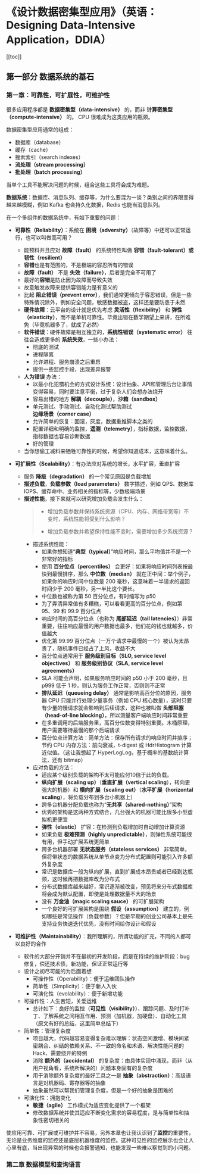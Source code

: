 # 《设计数据密集型应用》（英语：Designing Data-Intensive Application，DDIA）

[[toc]]

## 第一部分 数据系统的基石

### 第一章：可靠性，可扩展性，可维护性

很多应用程序都是 **数据密集型（data-intensive）** 的，而非 **计算密集型（compute-intensive）** 的。
CPU 很难成为这类应用的瓶颈。

数据密集型应用通常的组成：

* 数据库（database）
* 缓存（cache）
* 搜索索引（search indexes）
* **流处理（stream processing）**
* **批处理（batch processing）**

当单个工具不能解决问题的时候，组合这些工具将会成为难题。

**数据系统**：数据库、消息队列、缓存等，为什么要混为一谈？类别之间的界限变得越来越模糊，例如 Kafka 也会持久化数据，Redis 也能当消息队列。

在一个多组件的数据系统中，有如下重要的问题：

* **可靠性（Reliability）**：系统在 **困境（adversity）**（故障等）中还可以正常运行，也可以叫做高可用？
  * 能预料并且应对 **故障（fault）** 的系统特性叫做 **容错（fault-tolerant）或韧性（resilient）**
  * **容错**也是有范围的，不是极端的容忍所有的错误
  * **故障（fault）** 不是 **失效（failure）**，后者是完全不可用了
  * 最好的**容错**是防止因为故障而导致失效
  * 故意触发故障来提供容错能力是有意义的
  * 比起 **阻止错误（prevent error）**，我们通常更倾向于容忍错误，但是一些特殊情况除外，例如安全问题，敏感数据被盗，这样还是要防患于未然
  * **硬件故障**：云平台的设计就是优先考虑 **灵活性（flexibility）** 和 **弹性（elasticity）**，而不是单机可靠性。毕竟出错在数学期望上来讲，在所难免（毕竟机器多了，就成了必然）
  * **软件错误**：硬件故障是相互独立的，**系统性错误（systematic error）** 往往会造成更多的 **系统失效**，一些小办法：
    * 彻底的测试
    * 进程隔离
    * 允许进程、服务崩溃之后重启
    * 提供一些监控手段，出现差异报警
  * **人为错误** 办法：
    * 以最小化犯错机会的方式设计系统：设计抽象、API和管理后台让事情变得容易，同时要注意平衡，过于复杂人们会想办法绕开
    * 容易出错的地方 **解耦（decouple）**，**沙箱（sandbox）**
    * 单元测试、手动测试、自动化测试帮助测试 **边缘场景（corner case）**
    * 允许简单的恢复：回滚，灰度，数据重推脚本之类的
    * 配置详细和明确的监控，**遥测（telemetry）**，指标数据，监控数据，指标数据也容易诊断数据
    * 好的管理
  * 当你想偷工减料来牺牲可靠性的时候，希望你知道成本，这意味着什么。

* **可扩展性（Scalability）**：有办法应对系统的增长，水平扩容，垂直扩容
  * 服务 **降级（degradation）** 的一个常见原因是负载增加
  * **描述负载**，**负载参数（load parameters）** 数字描述，例如 QPS、数据库 IOPS、缓存命中、业务相关的指标等，少数极端场景
  * **描述性能**，接下来就可以研究增加负载会发生什么：
    >
    > * 增加负载参数并保持系统资源（CPU、内存、网络带宽等）不变时，系统性能将受到什么影响？
    >
    > * 增加负载参数并希望保持性能不变时，需要增加多少系统资源？
    >
    * 描述系统性能：
      * 如果你想知道“**典型（typical）**”响应时间，那么平均值并不是一个非常好的指标
      * 使用 **百分位点（percentiles）** 会更好：如果将响应时间列表按最快到最慢排序，那么 **中位数（median）** 就在正中间：举个例子，如果你的响应时间中位数是 200 毫秒，这意味着一半请求的返回时间少于 200 毫秒，另一半比这个要长。
      * 中位数也被称为第 50 百分位点，有时缩写为 p50
      * 为了弄清异常值有多糟糕，可以看看更高的百分位点，例如第 95、99 和 99.9 百分位点
      * 响应时间的高百分位点（也称为 **尾部延迟（tail latencies）**）非常重要，往往响应最慢的用户数据也最多，他们花的钱也就越多，价值越大
      * 优化第 99.99 百分位点（一万个请求中最慢的一个）被认为太昂贵了，随机事件已经占了上风，收益不大
      * ​百分位点通常用于 **服务级别目标（SLO, service level objectives）** 和 **服务级别协议（SLA, service level agreements）**
      * SLA 可能会声明，如果服务响应时间的 p50 小于 200 毫秒，且 p999 低于 1 秒，则认为服务工作正常，否则则不正常
      * **排队延迟（queueing delay）** 通常是影响高百分位的原因，服务器 CPU 只能并行处理少量事务（例如 CPU 核心数量），这时只要有少量的慢请求就会影响到后续请求，这种也被叫做 **头部阻塞（head-of-line blocking）**，所以测量客户端响应时间非常重要
      * 在多重调用的后端服务里，高百分位数变得特别重要。木桶原理，用户需要等待最慢的那个后端请求
      * 百分位点计算方法：简单方法：保存所有请求的响应时间并排序；节约 CPU 内存方法：前向衰减，t-digest 或 HdrHistogram 计算近似值。（这让我想起了 HyperLogLog，基于概率的基数统计算法，还有 bitmap）
    * 应对负载的方法：
      * ​适应某个级别负载的架构不太可能应付10倍于此的负载。
      * **纵向扩展（scaling up）**（**垂直扩展（vertical scaling**），转向更强大的机器）和 **横向扩展（scaling out）**（**水平扩展（horizontal scaling**），将负载分布到多台小机器上）
      * 跨多台机器分配负载也称为“**无共享（shared-nothing）**”架构
      * 优秀的架构是这两种方式结合，几台强大的机器可能比很多小型虚拟机更便宜
      * **弹性（elastic）** 扩容：在检测到负载增加时自动增加计算资源
      * 如果负载 **极难预测（highly unpredictable）**，则弹性系统可能很有用，但手动扩展系统更简单
      * 跨多台机器部署 **无状态服务（stateless services）** 非常简单，但将带状态的数据系统从单节点变为分布式配置则可能引入许多额外复杂度
      * 常识是数据库一般为纵向扩展，直到扩展成本昂贵或者已经到达瓶颈，这时候再把数据库改为分布式
      * 分布式数据库越来越好，常识逐渐被改变，预见将来分布式数据库将会成为默认配置，即使是处理数据量不大的场景
      * 没有 **万金油（magic scaling sauce）** 的可扩展架构
      * 一个良好的可扩展架构是围绕 **假设（assumption）** 建立的，例如哪些是常见操作（负载参数）？但是早期的创业公司基本上是先支持业务快速迭代优先，没有时间给你设计和假设

* **可维护性（Maintainability）**：我所理解的，所谓功能的扩充，不同的人都可以良好的合作
  * 软件的大部分开销并不在最初的开发阶段，而是在持续的维护阶段：bug 修复，偿还技术债，新功能，保证正常运行等
  * 设计之初尽可能的为后面着想
    * 可操作性（Operability）：便于运维团队操作
    * 简单性（Simplicity）：便于新人入伙
    * 可演化性（evolability）：便于新增功能
  * 可操作性：人生苦短，关爱运维
    * 总计如下：良好的监控（**可见性（visibility）**）、跟踪问题、及时打补丁、了解系统之间相互作用、预测（加机器，加硬盘）、自动化工具（原文有好的总结，这里简单总结下）
  * 简单性：管理复杂度
    * 项目越大，代码越容易变得复杂难以理解：状态空间激增、模块间紧密耦合、纠结的依赖关系、不一致的命名和术语、解决性能问题的Hack、需要绕开的特例
    * 消除 **额外的（accidental）** 的复杂度：由具体实现中涌现，而非（从用户视角看，系统所解决的）问题本身固有的复杂度
    * 用于消除额外复杂度的最好工具之一是 **抽象（abstraction）**：高级语言是对机器码、寄存器等的抽象
    * 抽象虽然可以帮我们管理复杂度，但是一个好的抽象是困难的
  * 可演化性：拥抱变化
    * **敏捷（agile）** 工作模式为适应变化提供了一个框架
    * 修改数据系统并使其适应不断变化需求的容易程度，是与简单性和抽象性密切相关的

使应用可靠、可扩展或可维护并不容易，另外本章也让我认识到了**监控**的重要性，无论是业务维度的监控还是底层机器维度的监控。这种可见性的监控展示也会让人心里有底，当出现异常的时候也会报警通知，也能发现一些难以察觉到的小问题。

### 第二章 数据模型和查询语言
